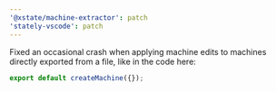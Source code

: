 ```yaml
---
'@xstate/machine-extractor': patch
'stately-vscode': patch
---
```


Fixed an occasional crash when applying machine edits to machines directly exported from a file, like in the code here:

```js
export default createMachine({});
```
